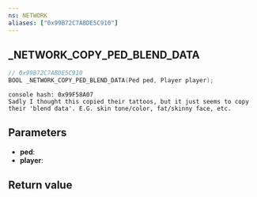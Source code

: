 ```yaml
---
ns: NETWORK
aliases: ["0x99B72C7ABDE5C910"]
---
```

## _NETWORK_COPY_PED_BLEND_DATA

```c
// 0x99B72C7ABDE5C910
BOOL _NETWORK_COPY_PED_BLEND_DATA(Ped ped, Player player);
```

```
console hash: 0x99F58A07  
Sadly I thought this copied their tattoos, but it just seems to copy their 'blend data'. E.G. skin tone/color, fat/skinny face, etc.  
```

## Parameters
* **ped**: 
* **player**: 

## Return value

